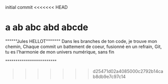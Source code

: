 initial commit
<<<<<<< HEAD








a
ab
abc
abd
abcde
=======
""""""Jules HELLOT"""""""
Dans les branches de ton code, je trouve mon chemin,
Chaque commit un battement de coeur, fusionné en un refrain,
Git, tu es l'harmonie de mon univers numérique, sans fin

"""""""""""""""""""""""""

>>>>>>> d25471d02a4085000c2792b14cab8db9e7c97c14
